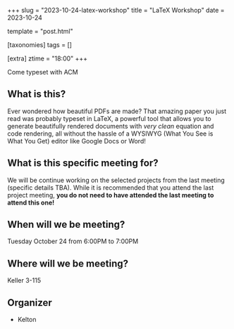 +++
slug = "2023-10-24-latex-workshop"
title = "LaTeX Workshop"
date = 2023-10-24

template = "post.html"

[taxonomies]
tags = []

[extra]
ztime = "18:00"
+++

Come typeset with ACM

<!-- more -->

## What is this?

Ever wondered how beautiful PDFs are made? That amazing paper you just
read was probably typeset in LaTeX, a powerful tool that allows you to
generate beautifully rendered documents with _very clean_ equation and
code rendering, all without the hassle of a WYSIWYG (What You See is
What You Get) editor like Google Docs or Word!

## What is this specific meeting for?

We will be continue working on the selected projects from the last meeting (specific details TBA). While it is recommended that you attend the last project meeting, **you do not need to have attended the last meeting to attend this one!**

## When will we be meeting?

Tuesday October 24 from 6:00PM to 7:00PM

## Where will we be meeting?

Keller 3-115

## Organizer

* Kelton
